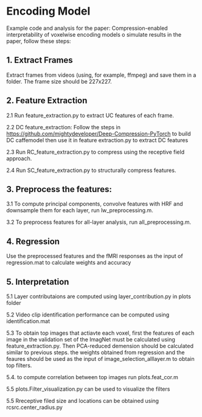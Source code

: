 # Encoding Model
Example code and analysis for the paper: Compression-enabled interpretability of voxelwise encoding models
o simulate results in the paper, follow these steps:

## 1. Extract Frames

Extract frames from videos (using, for example, ffmpeg) and save them in a folder. The frame size should be 227x227.

## 2. Feature Extraction

2.1 Run feature_extraction.py to extract UC features of each frame.
   
2.2 DC feature_extraction: Follow the steps in https://github.com/mightydeveloper/Deep-Compression-PyTorch to build DC caffemodel
then use it in feature extraction.py to extract DC features

2.3 Run RC_feature_extraction.py to compress using the receptive field approach.

2.4 Run SC_feature_extraction.py to structurally compress features.

## 3. Preprocess the features:
   
3.1 To compute principal components, convolve features with HRF and downsample them for each layer, run lw_preprocessing.m.
   
3.2 To preprocess features for all-layer analysis, run all_preprocessing.m.

## 4. Regression

Use the preprocessed features and the fMRI responses as the input of regression.mat to calculate weights and accuracy

## 5. Interpretation

5.1 Layer contributaions are computed using layer_contribution.py in plots folder

5.2 Video clip identification performance can be computed using identification.mat

5.3 To obtain top images that actiavte each voxel, first the features of each image in the validation set of the ImagNet must be calculated using feature_extraction.py. 
Then PCA-reduced demension should be calculated similar to previous steps. the weights obtained from regression and the feaures should be used as the input of image_selection_alllayer.m to obtain top filters.

5.4. to compute correlation between top images run plots.feat_cor.m

5.5 plots.Filter_visualization.py can be used to visualize the filters

5.5 Rreceptive filed size and locations can be obtained using rcsrc.center_radius.py


